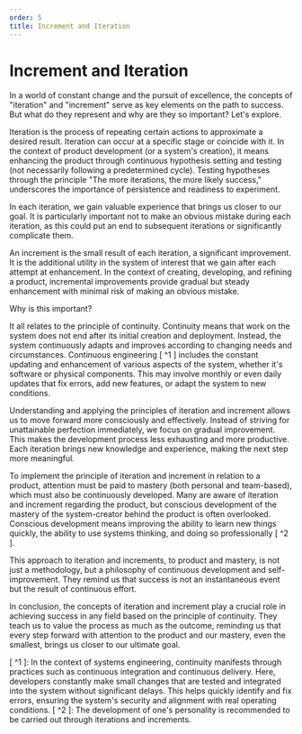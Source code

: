 ```yaml
---
order: 5
title: Increment and Iteration
---
```


# Increment and Iteration

In a world of constant change and the pursuit of excellence, the concepts of "iteration" and "increment" serve as key elements on the path to success. But what do they represent and why are they so important? Let's explore.

Iteration is the process of repeating certain actions to approximate a desired result. Iteration can occur at a specific stage or coincide with it. In the context of product development (or a system's creation), it means enhancing the product through continuous hypothesis setting and testing (not necessarily following a predetermined cycle). Testing hypotheses through the principle "The more iterations, the more likely success," underscores the importance of persistence and readiness to experiment.

In each iteration, we gain valuable experience that brings us closer to our goal. It is particularly important not to make an obvious mistake during each iteration, as this could put an end to subsequent iterations or significantly complicate them.

An increment is the small result of each iteration, a significant improvement. It is the additional utility in the system of interest that we gain after each attempt at enhancement. In the context of creating, developing, and refining a product, incremental improvements provide gradual but steady enhancement with minimal risk of making an obvious mistake.

Why is this important?

It all relates to the principle of continuity. Continuity means that work on the system does not end after its initial creation and deployment. Instead, the system continuously adapts and improves according to changing needs and circumstances. Continuous engineering [ ^1 ] includes the constant updating and enhancement of various aspects of the system, whether it's software or physical components. This may involve monthly or even daily updates that fix errors, add new features, or adapt the system to new conditions.

Understanding and applying the principles of iteration and increment allows us to move forward more consciously and effectively. Instead of striving for unattainable perfection immediately, we focus on gradual improvement. This makes the development process less exhausting and more productive. Each iteration brings new knowledge and experience, making the next step more meaningful.

To implement the principle of iteration and increment in relation to a product, attention must be paid to mastery (both personal and team-based), which must also be continuously developed. Many are aware of iteration and increment regarding the product, but conscious development of the mastery of the system-creator behind the product is often overlooked. Conscious development means improving the ability to learn new things quickly, the ability to use systems thinking, and doing so professionally [ ^2 ].

This approach to iteration and increments, to product and mastery, is not just a methodology, but a philosophy of continuous development and self-improvement. They remind us that success is not an instantaneous event but the result of continuous effort.

In conclusion, the concepts of iteration and increment play a crucial role in achieving success in any field based on the principle of continuity. They teach us to value the process as much as the outcome, reminding us that every step forward with attention to the product and our mastery, even the smallest, brings us closer to our ultimate goal.

[ ^1 ]: In the context of systems engineering, continuity manifests through practices such as continuous integration and continuous delivery. Here, developers constantly make small changes that are tested and integrated into the system without significant delays. This helps quickly identify and fix errors, ensuring the system's security and alignment with real operating conditions.
[ ^2 ]: The development of one's personality is recommended to be carried out through iterations and increments.